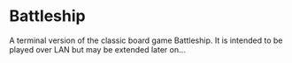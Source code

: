 # Battleship
A terminal version of the classic board game Battleship. It is intended to be played over LAN but may be extended later on...
